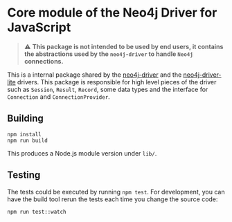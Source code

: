 # Core module of the Neo4j Driver for JavaScript

> :warning: **This package is not intended to be used by end users, it contains the abstractions used by the `neo4j-driver` to handle `Neo4j` connections.**

This is a internal package shared by the [neo4j-driver](https://www.npmjs.com/package/neo4j-driver) and the [neo4j-driver-lite](https://www.npmjs.com/package/neo4j-driver-lite) drivers. This package is responsible for high level pieces of the driver such as `Session`, `Result`, `Record`, some data types and the interface for `Connection` and `ConnectionProvider`.

## Building

```
npm install
npm run build
```

This produces a Node.js module version under `lib/`.

## Testing

The tests could be executed by running `npm test`. For development, you can have the build tool rerun the tests each time you change the source code:

```
npm run test::watch
```

